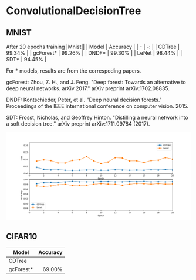 # ConvolutionalDecisionTree

## MNIST
After 20 epochs training
|Mnist||
| Model | Accuracy |
| - | -: |
| CDTree | 99.34% |
| gcForest* | 99.26% |
| DNDF* | 99.30% |
| LeNet | 98.44% |
| SDT* | 94.45% |

For * models, results are from the correspoding papers.

gcForest: Zhou, Z. H., and J. Feng. "Deep forest: Towards an alternative to deep neural networks. arXiv 2017." arXiv preprint arXiv:1702.08835.

DNDF: Kontschieder, Peter, et al. "Deep neural decision forests." Proceedings of the IEEE international conference on computer vision. 2015.

SDT: Frosst, Nicholas, and Geoffrey Hinton. "Distilling a neural network into a soft decision tree." arXiv preprint arXiv:1711.09784 (2017).

![MNIST](https://github.com/zhangyoujia1995/ConvolutionalDecisionTree/blob/master/image/MNIST.png)

## CIFAR10
| Model | Accuracy |
| - | -: |
| CDTree |  |
| gcForest* | 69.00% |
